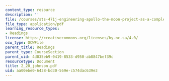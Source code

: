 ```yaml
---
content_type: resource
description: ''
file: /courses/sts-471j-engineering-apollo-the-moon-project-as-a-complex-system-spring-2007/aa00ebe06438bd30569ec574dac639e3_2_20_johnson.pdf
file_type: application/pdf
learning_resource_types:
- Readings
license: https://creativecommons.org/licenses/by-nc-sa/4.0/
ocw_type: OCWFile
parent_title: Readings
parent_type: CourseSection
parent_uid: 4d035eb9-0419-8533-d950-ab8847bef39c
resourcetype: Document
title: 2_20_johnson.pdf
uid: aa00ebe0-6438-bd30-569e-c574dac639e3
---
```

